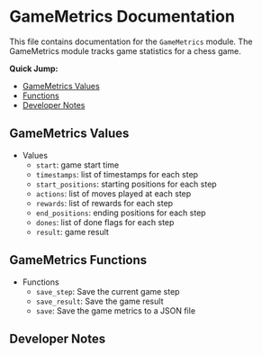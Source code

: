 # GameMetrics Documentation
This file contains documentation for the `GameMetrics` module. The GameMetrics module tracks game statistics for a chess game.

**Quick Jump:**
- [GameMetrics Values](#gamemetrics-values)
- [Functions](#module-functions)
- [Developer Notes](#developer-notes)

## GameMetrics Values
- Values
    - `start`: game start time
    - `timestamps`: list of timestamps for each step
    - `start_positions`: starting positions for each step
    - `actions`: list of moves played at each step
    - `rewards`: list of rewards for each step
    - `end_positions`: ending positions for each step
    - `dones`: list of done flags for each step
    - `result`: game result

## GameMetrics Functions
- Functions
    - `save_step`: Save the current game step
    - `save_result`: Save the game result
    - `save`: Save the game metrics to a JSON file

## Developer Notes